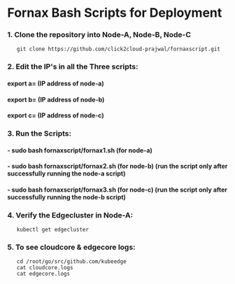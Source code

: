 # Fornax Bash Scripts for Deployment

### 1. Clone the repository into Node-A, Node-B, Node-C
       git clone https://github.com/click2cloud-prajwal/fornaxscript.git

### 2. Edit the IP's in all the Three scripts:
####   export a= (IP address of node-a)
####   export b= (IP address of node-b)
####   export c= (IP address of node-c)

### 3. Run the Scripts:
####  - sudo bash fornaxscript/fornax1.sh (for node-a)
####  - sudo bash fornaxscript/fornax2.sh (for node-b) (run the script only after successfully running the node-a script)
####  - sudo bash fornaxscript/fornax3.sh (for node-c) (run the script only after successfully running the node-b script)
  
### 4. Verify the Edgecluster in Node-A:
       kubectl get edgecluster
### 5. To see cloudcore & edgecore logs:
       cd /root/go/src/github.com/kubeedge
       cat cloudcore.logs
       cat edgecore.logs
